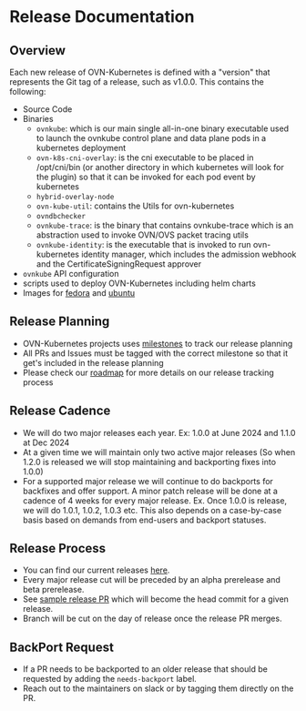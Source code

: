 # Release Documentation

## Overview

Each new release of OVN-Kubernetes is defined with a "version" that represents the Git tag of a release, such as v1.0.0. This contains the following:

* Source Code
* Binaries
  * `ovnkube`: which is our main single all-in-one binary executable used to launch the ovnkube control plane and data plane pods in a kubernetes deployment
  * `ovn-k8s-cni-overlay`: is the cni executable to be placed in /opt/cni/bin (or another directory in which kubernetes will look for the plugin) so that it can be invoked for each pod event by kubernetes
  * `hybrid-overlay-node`
  * `ovn-kube-util`: contains the Utils for ovn-kubernetes
  * `ovndbchecker`
  * `ovnkube-trace`: is the binary that contains ovnkube-trace which is an abstraction used to invoke OVN/OVS packet tracing utils
  * `ovnkube-identity`: is the executable that is invoked to run ovn-kubernetes identity manager, which includes the admission webhook and the CertificateSigningRequest approver
* `ovnkube` API configuration 
* scripts used to deploy OVN-Kubernetes including helm charts
* Images for [fedora](https://github.com/ovn-org/ovn-kubernetes/pkgs/container/ovn-kubernetes%2Fovn-kube-f) and [ubuntu](https://github.com/ovn-org/ovn-kubernetes/pkgs/container/ovn-kubernetes%2Fovn-kube-u)

## Release Planning

* OVN-Kubernetes projects uses [milestones](https://github.com/ovn-org/ovn-kubernetes/milestones) to track our release planning
* All PRs and Issues must be tagged with the correct milestone so that it get's included in the release planning
* Please check our [roadmap](https://github.com/orgs/ovn-org/projects/5/views/4) for more details on our release tracking process

## Release Cadence

* We will do two major releases each year. Ex: 1.0.0 at June 2024 and 1.1.0 at Dec 2024
* At a given time we will maintain only two active major releases
  (So when 1.2.0 is released we will stop maintaining and backporting fixes into 1.0.0)
* For a supported major release we will continue to do backports for backfixes and offer
  support. A minor patch release will be done at a cadence of 4 weeks for every major release.
  Ex. Once 1.0.0 is release, we will do 1.0.1, 1.0.2, 1.0.3 etc. This also depends on a case-by-case
  basis based on demands from end-users and backport statuses.

## Release Process

* You can find our current releases [here](https://github.com/ovn-org/ovn-kubernetes/releases).
* Every major release cut will be preceded by an alpha prerelease and beta prerelease.
* See [sample release PR](https://github.com/ovn-org/ovn-kubernetes/pull/4333) which
  will become the head commit for a given release.
* Branch will be cut on the day of release once the release PR merges.

## BackPort Request

* If a PR needs to be backported to an older release that should be requested
  by adding the `needs-backport` label.
* Reach out to the maintainers on slack or by tagging them directly on the PR.
